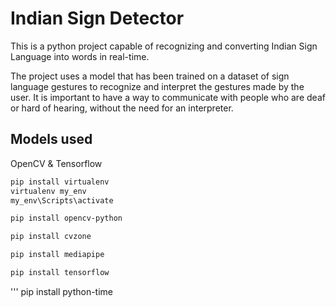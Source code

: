 # Indian Sign Detector

This is a python project capable of recognizing and converting Indian Sign Language into words in real-time. 

The project uses a model that has been trained on a dataset of sign language gestures to recognize and interpret the gestures made by the user. It is important to have a way to communicate with people who are deaf or hard of hearing, without the need for an interpreter.

## Models used
OpenCV &
Tensorflow


```bash
pip install virtualenv  
virtualenv my_env      
my_env\Scripts\activate

```


```bash
pip install opencv-python
```



```bash
pip install cvzone

```


```bash
pip install mediapipe
```



```bash
pip install tensorflow
```



'''
pip install python-time
```


